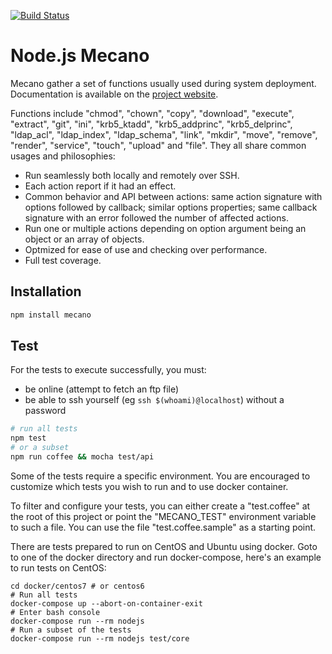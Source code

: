 [![Build Status](https://secure.travis-ci.org/wdavidw/node-mecano.png)](http://travis-ci.org/wdavidw/node-mecano)

# Node.js Mecano

Mecano gather a set of functions usually used during system deployment.
Documentation is available on the [project website][mecano].

Functions include "chmod", "chown", "copy", "download", "execute", "extract", "git", "ini", "krb5_ktadd", "krb5_addprinc", "krb5_delprinc", "ldap_acl", "ldap_index", "ldap_schema", "link", "mkdir", "move", "remove", "render", "service", "touch", "upload" and "file". They all share common usages and philosophies:   

*   Run seamlessly both locally and remotely over SSH.   
*   Each action report if it had an effect.   
*   Common behavior and API between actions: same
action signature with options followed by callback; similar 
options properties; same callback signature with an 
error followed the number of affected actions.   
*   Run one or multiple actions depending on option 
argument being an object or an array of objects.   
*   Optmized for ease of use and checking over performance.
*   Full test coverage.   

## Installation

```bash
npm install mecano
```

## Test

For the tests to execute successfully, you must:   

*   be online (attempt to fetch an ftp file)   
*   be able to ssh yourself (eg `ssh $(whoami)@localhost`) without a password   

```bash
# run all tests
npm test
# or a subset
npm run coffee && mocha test/api
```

Some of the tests require a specific environment. You are encouraged to 
customize which tests you wish to run and to use docker container.

To filter and configure your tests, you can either create a "test.coffee" at the
root of this project or point the "MECANO_TEST" environment variable to such a
file. You can use the file "test.coffee.sample" as a starting point.

There are tests prepared to run on CentOS and Ubuntu using docker. Goto to one
of the docker directory and run docker-compose, here's an example to run tests
on CentOS:

```
cd docker/centos7 # or centos6
# Run all tests
docker-compose up --abort-on-container-exit
# Enter bash console
docker-compose run --rm nodejs
# Run a subset of the tests
docker-compose run --rm nodejs test/core
```

[mecano]: http://www.adaltas.com/projects/node-mecano/
